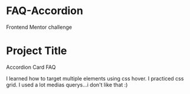 # FAQ-Accordion
Frontend Mentor challenge
# Project Title

Accordion Card FAQ

I learned how to target multiple elements using css hover.
I practiced css grid.
I used a lot medias querys...i don't like that :)
